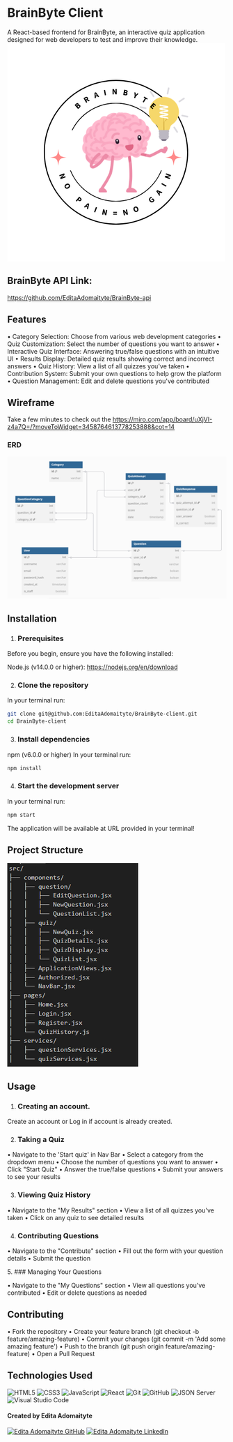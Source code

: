 # BrainByte Client

A React-based frontend for BrainByte, an interactive quiz application designed for web developers to test and improve their knowledge.
<img src="./src/pages/logo.png" alt="">


## BrainByte API Link:
https://github.com/EditaAdomaityte/BrainByte-api


## Features
<p></p>
• Category Selection: Choose from various web development categories
• Quiz Customization: Select the number of questions you want to answer
• Interactive Quiz Interface: Answering true/false questions with an intuitive UI
• Results Display: Detailed quiz results showing correct and incorrect answers
• Quiz History: View a list of all quizzes you've taken
• Contribution System: Submit your own questions to help grow the platform
• Question Management: Edit and delete questions you've contributed
</p>

## Wireframe

Take a few minutes to check out the https://miro.com/app/board/uXjVI-z4a7Q=/?moveToWidget=3458764613778253888&cot=14

### ERD

<img src="./src/pages/ERD.png" alt="">


## Installation

1. ### Prerequisites
Before you begin, ensure you have the following installed:

Node.js (v14.0.0 or higher):
https://nodejs.org/en/download

2. ### Clone the repository
In your terminal run:
```sh
git clone git@github.com:EditaAdomaityte/BrainByte-client.git
cd BrainByte-client
```

3. ### Install dependencies
npm (v6.0.0 or higher) 
In your terminal run:
```sh
npm install
```

4. ### Start the development server
In your terminal run:
```sh
npm start
```
The application will be available at URL provided in your terminal!

## Project Structure
<img src="./src/pages/structure.png" alt="">


## Usage

1. ### Creating an account.
  Create an account or Log in if account is already created.
  
2. ### Taking a Quiz
<p>
• Navigate to the 'Start quiz' in Nav Bar
• Select a category from the dropdown menu
• Choose the number of questions you want to answer
• Click "Start Quiz"
• Answer the true/false questions
• Submit your answers to see your results
</p>

3. ### Viewing Quiz History
<p>
• Navigate to the "My Results" section
• View a list of all quizzes you've taken
• Click on any quiz to see detailed results
</p>

4. ### Contributing Questions
<p>
• Navigate to the "Contribute" section
• Fill out the form with your question details
• Submit the question
</p>
5. ### Managing Your Questions
<p>
• Navigate to the "My Questions" section
• View all questions you've contributed
• Edit or delete questions as needed
</p>

## Contributing
<p> 
• Fork the repository
• Create your feature branch (git checkout -b feature/amazing-feature)
• Commit your changes (git commit -m 'Add some amazing feature')
• Push to the branch (git push origin feature/amazing-feature)
• Open a Pull Request
</p>

## Technologies Used

![HTML5](https://img.shields.io/badge/html5%20-%23E34F26.svg?&style=for-the-badge&logo=html5&logoColor=white) ![CSS3](https://img.shields.io/badge/css3%20-%231572B6.svg?&style=for-the-badge&logo=css3&logoColor=white) ![JavaScript](https://img.shields.io/badge/javascript%20-%23323330.svg?&style=for-the-badge&logo=javascript&logoColor=%23F7DF1E) ![React](https://img.shields.io/badge/react%20-%2320232a.svg?&style=for-the-badge&logo=react&logoColor=%2361DAFB) ![Git](https://img.shields.io/badge/git%20-%23F05033.svg?&style=for-the-badge&logo=git&logoColor=white) ![GitHub](https://img.shields.io/badge/github%20-%23121011.svg?&style=for-the-badge&logo=github&logoColor=white) ![JSON Server](https://img.shields.io/badge/JSON_Server%20-%232a2e2a.svg?&style=for-the-badge&logo=JSON&logoColor=white) ![Visual Studio Code](https://img.shields.io/badge/VSCode%20-%23007ACC.svg?&style=for-the-badge&logo=visual-studio-code&logoColor=white)

#### Created by Edita Adomaityte

<a href="https://github.com/EditaAdomaityte" target="_blank"><img src="https://img.shields.io/badge/github%20-%23121011.svg?&style=for-the-badge&logo=github&logoColor=white" alt="Edita Adomaityte GitHub" style="height: auto !important;width: auto !important;" /></a> <a href="https://linkedin.com/in/edita-adomaityte" target="_blank"><img src="https://img.shields.io/badge/linkedin%20-%230077B5.svg?&style=for-the-badge&logo=linkedin&logoColor=white" alt="Edita Adomaityte LinkedIn" style="height: auto !important;width: auto !important;" /></a>
